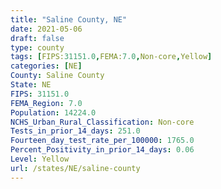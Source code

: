 ```yaml
---
title: "Saline County, NE"
date: 2021-05-06
draft: false
type: county
tags: [FIPS:31151.0,FEMA:7.0,Non-core,Yellow]
categories: [NE]
County: Saline County
State: NE
FIPS: 31151.0
FEMA_Region: 7.0
Population: 14224.0
NCHS_Urban_Rural_Classification: Non-core
Tests_in_prior_14_days: 251.0
Fourteen_day_test_rate_per_100000: 1765.0
Percent_Positivity_in_prior_14_days: 0.06
Level: Yellow
url: /states/NE/saline-county
---
```



